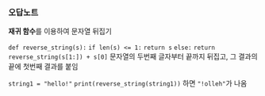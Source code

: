 ### 오답노트
**재귀 함수**를 이용하여 문자열 뒤집기

`def reverse_string(s):`
    `if len(s) <= 1:`
        `return s`
    `else:`
        `return reverse_string(s[1:]) + s[0]` 문자열의 두번째 글자부터 끝까지 뒤집고, 그 결과의 끝에 첫번째 결과를 붙임

`string1 = "hello!"`
`print(reverse_string(string1))` 하면 `"!olleh"`가 나옴
